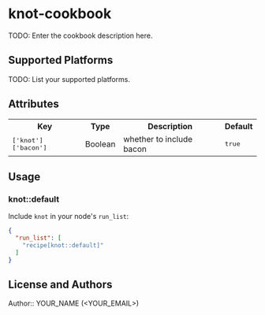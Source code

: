 # knot-cookbook

TODO: Enter the cookbook description here.

## Supported Platforms

TODO: List your supported platforms.

## Attributes

<table>
  <tr>
    <th>Key</th>
    <th>Type</th>
    <th>Description</th>
    <th>Default</th>
  </tr>
  <tr>
    <td><tt>['knot']['bacon']</tt></td>
    <td>Boolean</td>
    <td>whether to include bacon</td>
    <td><tt>true</tt></td>
  </tr>
</table>

## Usage

### knot::default

Include `knot` in your node's `run_list`:

```json
{
  "run_list": [
    "recipe[knot::default]"
  ]
}
```

## License and Authors

Author:: YOUR_NAME (<YOUR_EMAIL>)
